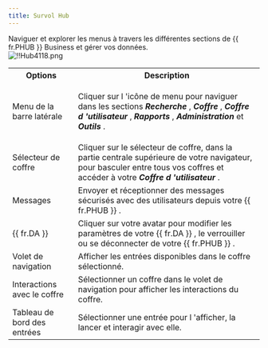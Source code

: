 ```yaml
---
title: Survol Hub
---
```

Naviguer et explorer les menus à travers les différentes sections de {{ fr.PHUB }} Business et gérer vos données.  
![!!Hub4118.png](https://webdevolutions.azureedge.net/docs/fr/hub/Hub4118.png) 

<table>
	<tr>
		<th>
Options 
		</th>
		<th>
Description 
		</th>
	</tr>
	<tr>
		<td>
Menu de la barre latérale 
		</td>
		<td>

Cliquer sur l 'icône de menu pour naviguer dans les sections ***Recherche*** , ***Coffre*** , ***Coffre d 'utilisateur*** , ***Rapports*** , ***Administration*** et ***Outils*** . 
		</td>
	</tr>
	<tr>
		<td>
Sélecteur de coffre 
		</td>
		<td>
Cliquer sur le sélecteur de coffre, dans la partie centrale supérieure de votre navigateur, pour basculer entre tous vos coffres et accéder à votre ***Coffre d 'utilisateur*** . 
		</td>
	</tr>
	<tr>
		<td>
Messages 
		</td>
		<td>
Envoyer et réceptionner des messages sécurisés avec des utilisateurs depuis votre {{ fr.PHUB }} . 
		</td>
	</tr>
	<tr>
		<td>
{{ fr.DA }} 
		</td>
		<td>
Cliquer sur votre avatar pour modifier les paramètres de votre {{ fr.DA }} , le verrouiller ou se déconnecter de votre {{ fr.PHUB }} . 
		</td>
	</tr>
	<tr>
		<td>
Volet de navigation 
		</td>
		<td>
Afficher les entrées disponibles dans le coffre sélectionné. 
		</td>
	</tr>
	<tr>
		<td>
Interactions avec le coffre 
		</td>
		<td>
Sélectionner un coffre dans le volet de navigation pour afficher les interactions du coffre. 
		</td>
	</tr>
	<tr>
		<td>
Tableau de bord des entrées 
		</td>
		<td>
Sélectionner une entrée pour l 'afficher, la lancer et interagir avec elle. 
		</td>
	</tr>
</table>


